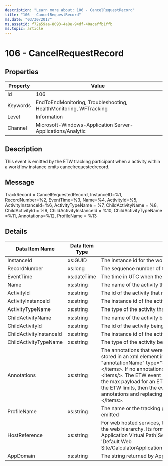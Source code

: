 ```yaml
---
description: "Learn more about: 106 - CancelRequestRecord"
title: "106 - CancelRequestRecord"
ms.date: "03/30/2017"
ms.assetid: f72a59aa-8093-4a8e-94df-40acaffb1ffb
ms.topic: article
---
```

# 106 - CancelRequestRecord

## Properties

| Property | Value |
| - | - |
|Id|106|  
|Keywords|EndToEndMonitoring, Troubleshooting, HealthMonitoring, WFTracking|  
|Level|Information|  
|Channel|Microsoft-Windows-Application Server-Applications/Analytic|  
  
## Description  

 This event is emitted by the ETW tracking participant when a activity within a workflow instance emits cancelrequestedrecord.  
  
## Message  

 TrackRecord = CancelRequestedRecord, InstanceID=%1, RecordNumber=%2, EventTime=%3, Name=%4, ActivityId=%5, ActivityInstanceId=%6, ActivityTypeName = %7, ChildActivityName = %8, ChildActivityId = %9, ChildActivityInstanceId = %10, ChildActivityTypeName =%11, Annotations=%12, ProfileName = %13  
  
## Details  
  
|Data Item Name|Data Item Type|Description|  
|--------------------|--------------------|-----------------|  
|InstanceId|xs:GUID|The instance id for the workflow|  
|RecordNumber|xs:long|The sequence number of the emitted record|  
|EventTime|xs:dateTime|The time in UTC when the event was emitted|  
|Name|xs:string|The name of the activity that requested the cancel operation|  
|ActivityId|xs:string|The id of the activity that requested the cancel operation|  
|ActivityInstanceId|xs:string|The instance id of the activity that requested the cancel operation|  
|ActivityTypeName|xs:string|The type of the activity that requested the cancel operation|  
|ChildActivityName|xs:string|The name of the activity being canceled|  
|ChildActivityId|xs:string|The id of the activity being canceled|  
|ChildActivityInstanceId|xs:string|The instance id of the activity being canceled|  
|ChildActivityTypeName|xs:string|The type of the activity being canceled|  
|Annotations|xs:string|The annotations that were added to this event.  The values are stored in an xml element in the format \<items>\< item  name = "annotationName" type="System.String">annotationValue\</item>\</items>.  If no annotations are specified then the string contains \<items/>. The ETW event size is limited by the ETW buffer size or the max payload for an ETW event. If the size of the event exceeds the ETW limits, then the event is truncated by dropping the annotations and replacing the annotation value with \<items>...\</items>.|  
|ProfileName|xs:string|The name or the tracking profile that resulted in this event being emitted|  
|HostReference|xs:string|For web hosted services, this field uniquely identifies the service in the web hierarchy.  Its format is defined as 'Web Site Name Application Virtual Path&#124;Service Virtual Path&#124;ServiceName' Example: 'Default Web Site/CalculatorApplication&#124;/CalculatorService.svc&#124;CalculatorService'|  
|AppDomain|xs:string|The string returned by AppDomain.CurrentDomain.FriendlyName.|
